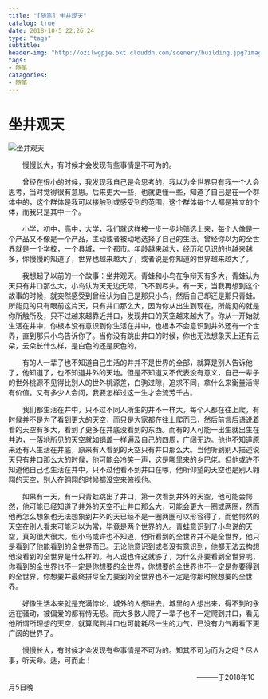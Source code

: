 ```yaml
---
title: "[随笔] 坐井观天"
catalog: true
date: 2018-10-5 22:26:24
type: "tags"
subtitle:
header-img: "http://ozilwgpje.bkt.clouddn.com/scenery/building.jpg?imageslim"
tags:
- 随笔
catagories:
- 随笔
---
```


# 坐井观天

![坐井观天](https://res.cloudinary.com/dqxtn0ick/image/upload/v1538793499/article/essay/well.jpg)


​　　慢慢长大，有时候才会发现有些事情是不可为的。

​　　曾经在很小的时候，我发现我自己是会思考的，我以为全世界只有我一个人会思考，当时觉得很有意思。后来更大一些，也就更懂一些，知道了自己是在一个群体中的，这个群体是我可以接触到或感受到的范围，这个群体每个人都是独立的个体，而我只是其中一个。

​　　小学，初中，高中，大学，我们就这样被一步一步地筛选上来，每个人像是一个产品又不像是一个产品，主动或者被动地选择了自己的生活。曾经你以为的全世界就是一个学校，一个县城，一个都市。年龄越来越大，经历和见识的也越来越多，你慢慢的知道了，世界也越来越大了，或者说是你知道的世界越来越大了。

​　　我想起了以前的一个故事：坐井观天。青蛙和小鸟在争辩天有多大，青蛙认为天只有井口那么大，小鸟认为天无边无际，飞不到尽头。有一天，当我再想到这个故事的时候，就突然感受到曾经认为自己是那只小鸟，然后自己却还是那只青蛙。所能见的只有眼前这片天，只有井口那么大，因为你从出生到现在，所能见的就是你所触所及，只不过越来越靠近井口，发现井口的天空越来越大了。你从一开始就生活在井中，你根本没有意识到你生活在井中，也根本不会意识到井外还有一个世界，直到那只小鸟告诉你了。当你没有跳出井口的时候，你也无法想象天上还有云朵，云朵长什么样，是白色的还是灰色的。

​　　有的人一辈子也不知道自己生活的井并不是世界的全部，就算是别人告诉他了，他知道了，也不知道井外的天地。但是不知道又不代表没有意义，自己一辈子的世外桃源不见得比别人的世外桃源差，白驹过隙，追求不同，拿什么来衡量活得有价值。又有多少人会问，我要怎样过这一生才会流芳千古。

​　　我们都生活在井中，只不过不同人所生的井不一样大，每个人都在往上爬，有时候并不是为了看到更大的天空，而只是大家都在往上爬而已，然后前言后语说着看的天空有多大，看到了更多在井底没看到的东西。而有的人可能一出生就出生在井边，一落地所见的天空就如锅盖一样遍及自己的四周，广阔无边。他也不知道原来还有人生活在井底，原来有人看到的天空只有井口那么大。当他听到别人描述说天只有井口那么大的时候，他可能会冷笑一声，这是哪里来的乡巴佬。但他或许不知道他自己也生活在井中，只不过他看不到井口在哪，他所仰望的天空也是别人翱翔的天空，别人在翱翔的时候都没空来俯视他。

​　　如果有一天，有一只青蛙跳出了井口，第一次看到井外的天空，他可能会愕然，他可能已经知道了井外的天空不止井口那么大，可能会更大一圈或两圈，然而他再怎么想象也无法想象到井外的天已经不是一圈两圈可以形容得了，而他愕然的天空在别人看来可能习以为常，毕竟是两个世界的人。青蛙意识到了小鸟说的天空，真的很大很大。但小鸟或许也不知道，他所看到的全世界并不是全世界，他只是看到了他能看到的全世界而已。无论他意识到或者没有意识到，他都无法去构想他没看到的全世界是什么样的。有人说也许这就够了，为什么非要看到全世界呢，你看到的全世界也不一定是你想要的全世界，你想要的全世界也不一定是你要得到的全世界，你想要并最终拼尽全力要到的全世界也不一定是你那时候想要的全世界。

​　　好像生活本来就是充满悖论，城外的人想进去，城里的人想出来，得不到的永远在骚动，被偏爱的都有恃无恐。而大多数人爬了一辈子也不一定爬到井口，看见他所谓所理想的天空，就算爬到井口也可能耗尽一生的力气，已没有力气再看下更广阔的世界了。

​　　慢慢长大，有时候才会发现有些事情是不可为的。知其不可为而为之吗？尽人事，听天命。适，可而止！



​　　​　　　　　　　　　　　　　​　　​　　　　　　　　　　———于2018年10月5日晚
